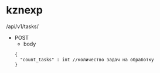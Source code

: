 # kznexp

/api/v1/tasks/
- POST
  * body
  ```
  {
    "count_tasks" : int //количество задач на обработку
  }  
  ```
